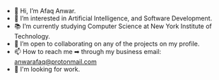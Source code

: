 - 👋 Hi, I’m Afaq Anwar.
- 👀 I’m interested in Artificial Intelligence, and Software Development.
- 📚 I’m currently studying Computer Science at New York Institute of Technology.
- 🤝 I’m open to collaborating on any of the projects on my profile.
- 📫 How to reach me ➡ through my business email: anwarafaq@protonmail.com
- 💼 I'm looking for work.
